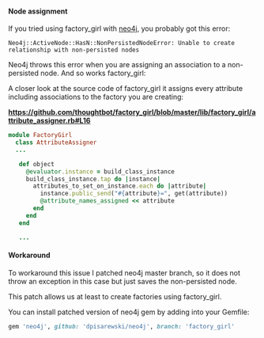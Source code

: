 #### Node assignment

If you tried using factory_girl with [neo4j](https://github.com/neo4jrb/neo4j), you probably got this error:

    Neo4j::ActiveNode::HasN::NonPersistedNodeError: Unable to create relationship with non-persisted nodes

Neo4j throws this error when you are assigning an association to a non-persisted node. And so works factory_girl:

A closer look at the source code of factory_girl it assigns every attribute including associations to the factory you are creating:

**https://github.com/thoughtbot/factory_girl/blob/master/lib/factory_girl/attribute_assigner.rb#L16**

~~~ruby
module FactoryGirl
  class AttributeAssigner
  ...

   def object
     @evaluator.instance = build_class_instance
     build_class_instance.tap do |instance|
       attributes_to_set_on_instance.each do |attribute|
         instance.public_send("#{attribute}=", get(attribute))
         @attribute_names_assigned << attribute
       end
     end
   end

   ...
~~~

#### Workaround

To workaround this issue I patched neo4j master branch, so it does not throw an exception in this case but just saves the non-persisted node.

This patch allows us at least to create factories using factory_girl.

You can install patched version of neo4j gem by adding into your Gemfile:

~~~ruby
gem 'neo4j', github: 'dpisarewski/neo4j', branch: 'factory_girl'
~~~


